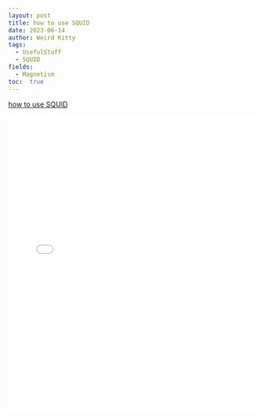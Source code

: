 ```yaml
---
layout: post
title: how to use SQUID
date: 2023-06-14
author: Weird Kitty
tags: 
  - UsefulStuff 
  - SQUID
fields: 
  - Magnetism
toc:  true
---
```

[how to use SQUID](/_post_file/squid.pdf)

<div style="width: 100%; height: 600px;">
  <iframe src="/_post_file/squid.pdf" width="100%" height="100%" frameborder="0" allowfullscreen></iframe>
</div>


